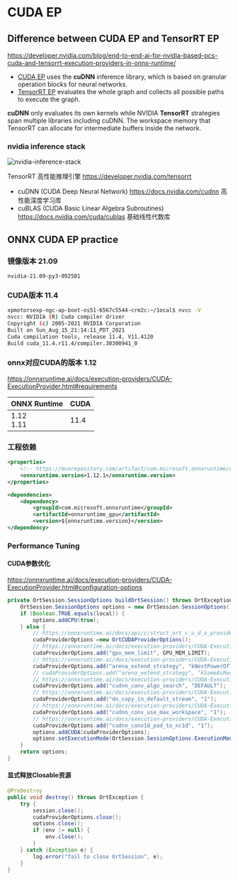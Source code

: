 # CUDA EP

## Difference between CUDA EP and TensorRT EP

<https://developer.nvidia.com/blog/end-to-end-ai-for-nvidia-based-pcs-cuda-and-tensorrt-execution-providers-in-onnx-runtime/>

- [CUDA EP](https://onnxruntime.ai/docs/execution-providers/CUDA-ExecutionProvider.html) uses the **cuDNN** inference
  library, which is based on granular operation blocks for neural networks.
- [TensorRT EP](https://onnxruntime.ai/docs/execution-providers/TensorRT-ExecutionProvider.html) evaluates the whole
  graph and collects all possible paths to execute the graph.

**cuDNN** only evaluates its own kernels while NVIDIA **TensorRT** strategies span multiple libraries including cuDNN.
The workspace memory that TensorRT can allocate for intermediate buffers inside the network.

### nvidia inference stack

![nvidia-inference-stack](https://developer-blogs.nvidia.com/wp-content/uploads/2023/01/nvidia-inference-stack.png)

TensorRT 高性能推理引擎 <https://developer.nvidia.com/tensorrt>

- cuDNN (CUDA Deep Neural Network) <https://docs.nvidia.com/cudnn> 高性能深度学习库
- cuBLAS (CUDA Basic Linear Algebra Subroutines) <https://docs.nvidia.com/cuda/cublas> 基础线性代数库

## ONNX CUDA EP practice

### 镜像版本 21.09

`nvidia-21.09-py3-092501`

### CUDA版本 11.4

```Bash
xpmotorsexp-ngc-ap-boot-os51-6567c5544-crm2c:~/1ocal$ nvcc -V
nvcc: NVIDIA (R) Cuda compiler driver
Copyright (c) 2005-2021 NVIDIA Corporation
Built on Sun_Aug_15_21:14:11_PDT_2021
Cuda compilation tools, release 11.4, V11.4120
Build cuda_11.4.r11.4/compiler.30300941_0
```

### onnx对应CUDA的版本 1.12

<https://onnxruntime.ai/docs/execution-providers/CUDA-ExecutionProvider.html#requirements>

| ONNX Runtime  | CUDA |
|:--------------|:-----|
| 1.12<br/>1.11 | 11.4 |

### 工程依赖

```XML
<properties>
    <!-- https://mvnrepository.com/artifact/com.microsoft.onnxruntime/onnxruntime_gpu -->
    <onnxruntime.version>1.12.1</onnxruntime.version>
</properties>

<dependencies>
    <dependency>
        <groupId>com.microsoft.onnxruntime</groupId>
        <artifactId>onnxruntime_gpu</artifactId>
        <version>${onnxruntime.version}</version>
</dependency>
```

### Performance Tuning

#### CUDA参数优化

<https://onnxruntime.ai/docs/execution-providers/CUDA-ExecutionProvider.html#configuration-options>

```java
private OrtSession.SessionOptions buildOrtSession() throws OrtException {
    OrtSession.SessionOptions options = new OrtSession.SessionOptions();
    if (Boolean.TRUE.equals(local)) {
        options.addCPU(true);
    } else {
        // https://onnxruntime.ai/docs/api/c/struct_ort_c_u_d_a_provider_options.html
        cudaProviderOptions =new OrtCUDAProviderOptions();
        // https://onnxruntime.ai/docs/execution-providers/CUDA-ExecutionProvider.html#gpu_mem_limit
        cudaProviderOptions.add("gpu_mem_limit", GPU_MEM_LIMIT);
        // https://onnxruntime.ai/docs/execution-providers/CUDA-ExecutionProvider.html#arena_extend_strategy
        cudaProviderOptions.add("arena_extend_strategy", "kNextPowerOfTwo");
        // cudaProviderOptions.add("arena_extend_strategy", "kSameAsRequested");
        // https://onnxruntime.ai/docs/execution-providers/CUDA-ExecutionProvider.html#do_copy_in_default_stream
        cudaProviderOptions.add("cudnn_conv_algo_search", "DEFAULT");
        // https://onnxruntime.ai/docs/execution-providers/CUDA-ExecutionProvider.html#do_copy_in_default_stream
        cudaProviderOptions.add("do_copy_in_default_stream", "1");
        // https://onnxruntime.ai/docs/execution-providers/CUDA-ExecutionProvider.html#cudnn_conv_use_max_workspace
        cudaProviderOptions.add("cudnn_conv_use_max_workspace", "1");
        // https://onnxruntime.ai/docs/execution-providers/CUDA-ExecutionProvider.html#cudnn_conv1d_pad_to_nc1d
        cudaProviderOptions.add("cudnn_conv1d_pad_to_nc1d", "1");
        options.addCUDA(cudaProviderOptions);
        options.setExecutionMode(OrtSession.SessionOptions.ExecutionMode.PARALLEL);
    }
    return options;
}
```

#### 显式释放Closable资源

```java
@PreDestroy
public void destroy() throws OrtException {
    try {
        session.close();
        cudaProviderOptions.close();
        options.close();
        if (env != null) {
            env.close();
        }
    } catch (Exception e) {
        log.error("fail to close OrtSession", e);
    }
}
```
